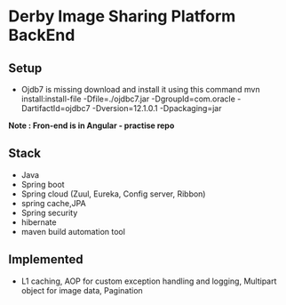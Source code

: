 # Derby Image Sharing Platform BackEnd

## Setup 
- Ojdb7 is missing download and install it using this command
mvn install:install-file -Dfile=./ojdbc7.jar -DgroupId=com.oracle -DartifactId=ojdbc7 -Dversion=12.1.0.1 -Dpackaging=jar


**Note : Fron-end is in Angular - practise repo**


## Stack
 - Java 
 - Spring boot
 - Spring cloud (Zuul, Eureka, Config server, Ribbon)
 - spring cache,JPA
 - Spring security
 - hibernate
 - maven build automation tool

## Implemented
 - L1 caching, AOP for custom exception handling and logging, Multipart object for image data, Pagination 
 
